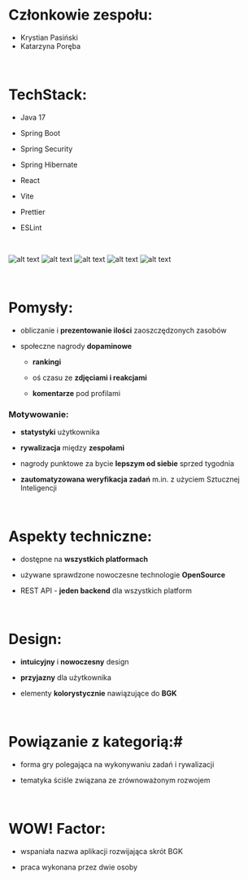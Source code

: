 # Członkowie zespołu:
- Krystian Pasiński
- Katarzyna Poręba  

<br />

# TechStack:
- Java 17
- Spring Boot
- Spring Security
- Spring Hibernate

- React
- Vite
- Prettier
- ESLint




<br />

![alt text](./resources/Frame%201.png)
![alt text](./resources/Frame%202.png)
![alt text](./resources/Frame%203.png)
![alt text](./resources/Frame%204.png)
![alt text](./resources/Frame%205.png)

<br />

# Pomysły:

  - obliczanie i **prezentowanie ilości** zaoszczędzonych zasobów

  - społeczne nagrody **dopaminowe**

    - **rankingi**

    - oś czasu ze **zdjęciami i reakcjami**

    - **komentarze** pod profilami

### Motywowanie:

  - **statystyki** użytkownika

  - **rywalizacja** między **zespołami**

  - nagrody punktowe za bycie **lepszym od siebie** sprzed tygodnia

  - **zautomatyzowana weryfikacja zadań** m.in. z użyciem Sztucznej Inteligencji

<br />

# Aspekty techniczne:

  - dostępne na **wszystkich platformach**

  - używane sprawdzone nowoczesne technologie **OpenSource**

  - REST API - **jeden backend** dla wszystkich platform

<br />

# Design:

  - **intuicyjny** i **nowoczesny** design

  - **przyjazny** dla użytkownika

  - elementy **kolorystycznie** nawiązujące do **BGK**

<br />

# Powiązanie z kategorią:# 

  - forma gry polegająca na wykonywaniu zadań i rywalizacji

  - tematyka ściśle związana ze zrównoważonym rozwojem

<br />

# WOW! Factor:

  - wspaniała nazwa aplikacji rozwijająca skrót BGK

  -	praca wykonana przez dwie osoby